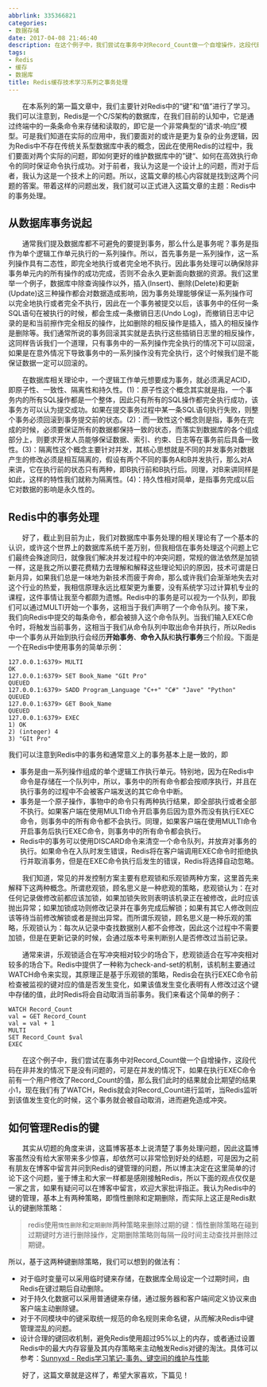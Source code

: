 ```yaml
---
abbrlink: 335366821
categories:
- 数据存储
date: 2017-04-08 21:46:40
description: 在这个例子中，我们尝试在事务中对Record_Count做一个自增操作，这段代码在非并发的情况下是没有问题的，可是在并发的情况下，如果在执行EXEC命令前有一个用户修改了Record_Count的值，那么我们此时的结果就会比期望的结果小1，现在我们有了WATCH，Redis就会对Record_Count进行监听，当Redis监听到该值发生变化的时候，这个事务就会被自动取消，进而避免造成冲突
tags:
- Redis
- 缓存
- 数据库
title: Redis缓存技术学习系列之事务处理
---
```


&emsp;&emsp;在本系列的第一篇文章中，我们主要针对Redis中的“键”和“值”进行了学习。我们可以注意到，Redis是一个C/S架构的数据库，在我们目前的认知中，它是通过终端中的一条条命令来存储和读取的，即它是一个非常典型的“请求-响应”模型。可是我们知道在实际的应用中，我们要面对的或许是更为复杂的业务逻辑，因为Redis中不存在传统关系型数据库中表的概念，因此在使用Redis的过程中，我们要面对两个实际的问题，即如何更好的维护数据库中的”键“、如何在高效执行命令的同时保证命令执行成功。对于前者，我认为这是一个设计上的问题，而对于后者，我认为这是一个技术上的问题。所以，这篇文章的核心内容就是找到这两个问题的答案。带着这样的问题出发，我们就可以正式进入这篇文章的主题：Redis中的事务处理。

<!--more-->

## 从数据库事务说起

​&emsp;&emsp;通常我们提及数据库都不可避免的要提到事务，那么什么是事务呢？事务是指作为单个逻辑工作单元执行的一系列操作。所以，首先事务是一系列操作，这一系列操作具有二态性，即完全地执行或者完全地不执行。因此事务处理可以确保除非事务单元内的所有操作的成功完成，否则不会永久更新面向数据的资源。我们这里举一个例子，数据库中除查询操作以外，插入(Insert)、删除(Delete)和更新(Update)这三种操作都会对数据造成影响，因为事务处理能够保证一系列操作可以完全地执行或者完全不执行，因此在一个事务被提交以后，该事务中的任何一条SQL语句在被执行的时候，都会生成一条撤销日志(Undo Log)，而撤销日志中记录的是和当前擦作完全相反的操作，比如删除的相反操作是插入，插入的相反操作是删除等。我们通常所说的事务回滚其实就是去执行这些插销日志里的相反操作，这同样告诉我们一个道理，只有事务中的一系列操作完全执行的情况下可以回滚，如果是在意外情况下导致事务中的一系列操作没有完全执行，这个时候我们是不能保证数据一定可以回滚的。

​&emsp;&emsp;在数据库相关理论中，一个逻辑工作单元想要成为事务，就必须满足ACID，即原子性、一致性、隔离性和持久性。(1)：原子性这个概念其实就是指，一个事务内的所有SQL操作都是一个整体，因此只有所有的SQL操作都完全执行成功，该事务方可以认为提交成功。如果在提交事务过程中某一条SQL语句执行失败，则整个事务必须回滚到事务提交前的状态。(2)：而一致性这个概念则是指，事务在完成的时候，必须要保证所有的数据都保持一致的状态，而落实到数据库的各个组成部分上，则要求开发人员能够保证数据、索引、约束、日志等在事务前后具备一致性。(3)：隔离性这个概念主要针对并发，其核心思想就是不同的并发事务对数据产生的修改必须是相互隔离的，假设有两个不同的事务A和B并发执行，那么对A来讲，它在执行前的状态只有两种，即B执行前和B执行后。同理，对B来讲同样是如此，这样的特性我们就称为隔离性。(4)：持久性相对简单，是指事务完成以后它对数据的影响是永久性的。

## Redis中的事务处理

​&emsp;&emsp;好了，截止到目前为止，我们对数据库中事务处理的相关理论有了一个基本的认识，或许这个世界上的数据库系统千差万别，但我相信在事务处理这个问题上它们最终会殊途同归，就像我们解决并发过程中的冲突问题，常规的做法依然是加锁一样，这是我之所以要花费精力去理解和解释这些理论知识的原因，技术可谓是日新月异，如果我们总是一味地为新技术而疲于奔命，那么或许我们会渐渐地失去对这个行业的热爱，我相信原理永远比框架更为重要，没有系统学习过计算机专业的课程，这件事情让我至今都颇为遗憾。Redis中的事务是可以视为一个队列，即我们可以通过MULTI开始一个事务，这相当于我们声明了一个命令队列。接下来，我们向Redis中提交的每条命令，都会被排入这个命令队列。当我们输入EXEC命令时，将触发当前事务，这相当于我们从命令队列中取出命令并执行，所以Redis中一个事务从开始到执行会经历**开始事务**、**命令入队**和**执行事务**三个阶段。下面是一个在Redis中使用事务的简单示例：

```
127.0.0.1:6379> MULTI
OK
127.0.0.1:6379> SET Book_Name "GIt Pro"
QUEUED
127.0.0.1:6379> SADD Program_Language "C++" "C#" "Jave" "Python" 
QUEUED
127.0.0.1:6379> GET Book_Name
QUEUED
127.0.0.1:6379> EXEC
1) OK
2) (integer) 4
3) "GIt Pro"
```

我们可以注意到Redis中的事务和通常意义上的事务基本上是一致的，即

* 事务是由一系列操作组成的单个逻辑工作执行单元。特别地，因为在Redis中命令是存储在一个队列中，所以，事务中的所有命令都会按顺序执行，并且在执行事务的过程中不会被客户端发送的其它命令中断。
* 事务是一个原子操作，事物中的命令只有两种执行结果，即全部执行或者全部不执行。如果客户端在使用MULTI命令开启事务后因为意外而没有执行EXEC命令，则事务中的所有命令都不会执行。同理，如果客户端在使用MULTI命令开启事务后执行EXEC命令，则事务中的所有命令都会执行。
* Redis中的事务可以使用DISCARD命令来清空一个命令队列，并放弃对事务的执行。如果命令在入队时发生错误，Redis将在客户端调用EXEC命令时拒绝执行并取消事务，但是在EXEC命令执行后发生的错误，Redis将选择自动忽略。

&emsp;&emsp;我们知道，常见的并发控制方案主要有悲观锁和乐观锁两种方案，这里首先来解释下这两种概念。所谓悲观锁，顾名思义是一种悲观的策略，悲观锁认为：在对任何记录做修改前都应该加锁，如果加锁失败则表明该机录正在被修改，此时应该抛出异常；如果加锁成功则修改记录并在事务完成后解锁；如果有其它人修改则应该等待当前修改解锁或者是抛出异常。而所谓乐观锁，顾名思义是一种乐观的策略，乐观锁认为：每次从记录中查找数据别人都不会修改，因此这个过程中不需要加锁，但是在更新记录的时候，会通过版本号来判断别人是否修改过当前记录。

&emsp;&emsp;通常来讲，乐观锁适合在写冲突相对较少的场合下，悲观锁适合在写冲突相对较多的场合下。Redis中提供了一种称为check-and-set的机制，该机制主要通过WATCH命令来实现，其原理正是基于乐观锁的策略，Redis会在执行EXEC命令前检查被监视的键对应的值是否发生变化，如果该值发生变化表明有人修改过这个键中存储的值，此时Redis将会自动取消当前事务。我们来看这个简单的例子：

```
WATCH Record_Count
val = GET Record_Count
val = val + 1
MULTI
SET Record_Count $val
EXEC
```

&emsp;&emsp;在这个例子中，我们尝试在事务中对Record_Count做一个自增操作，这段代码在非并发的情况下是没有问题的，可是在并发的情况下，如果在执行EXEC命令前有一个用户修改了Record_Count的值，那么我们此时的结果就会比期望的结果小1，现在我们有了WATCH，Redis就会对Record_Count进行监听，当Redis监听到该值发生变化的时候，这个事务就会被自动取消，进而避免造成冲突。



## 如何管理Redis的键

​&emsp;&emsp;其实从切题的角度来讲，这篇博客基本上说清楚了事务处理问题，因此这篇博客虽然没有给大家带来多少惊喜，却依然可以非常恰到好处的结题，可是因为之前有朋友在博客中留言并问到Redis的键管理的问题，所以博主决定在这里简单的讨论下这个问题，鉴于博主和大家一样都是感刚接触Redis，所以下面的观点仅仅是一家之言，如果有疑问可以在博客中留言，欢迎大家批评指正。我认为Redis中的键的管理，基本上有两种策略，即惰性删除和定期删除，而实际上这正是Redis默认的键删除策略：

> redis使用`惰性删除`和`定期删除`两种策略来删除过期的键：惰性删除策略在碰到过期键时方进行删除操作，定期删除策略则每隔一段时间主动查找并删除过期键。

所以，基于这两种键删除策略，我们可以想到的做法有：

* 对于临时变量可以采用临时键来存储，在数据库全局设定一个过期时间，由Redis在键过期后自动删除。
* 对于持久化数据可以采用普通键来存储，通过服务器和客户端间定义协议来由客户端主动删除键。
* 对于不同模块中的键采取统一规范的命名规则来命名键，从而解决Redis中键管理混乱的问题。
* 设计合理的键回收机制，避免Redis使用超过95%以上的内存，或者通过设置Redis中的最大内存容量及其内存策略来主动触发Redis对键的淘汰。具体可以参考：[Sunnyxd - Redis学习笔记-事务、键空间的维护与性能](https://segmentfault.com/a/1190000004171731)

&emsp;&emsp;好了，这篇文章就是这样了，希望大家喜欢，下篇见！